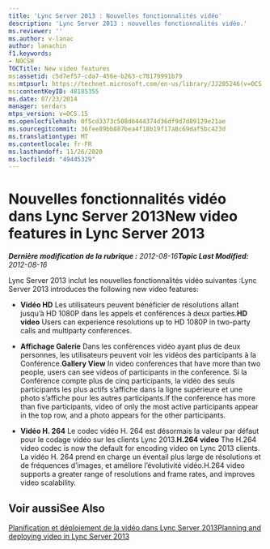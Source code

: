 ```yaml
---
title: 'Lync Server 2013 : Nouvelles fonctionnalités vidéo'
description: 'Lync Server 2013 : nouvelles fonctionnalités vidéo.'
ms.reviewer: ''
ms.author: v-lanac
author: lanachin
f1.keywords:
- NOCSH
TOCTitle: New video features
ms:assetid: c5d7ef57-cda7-456e-b263-c78179991b79
ms:mtpsurl: https://technet.microsoft.com/en-us/library/JJ205246(v=OCS.15)
ms:contentKeyID: 48185355
ms.date: 07/23/2014
manager: serdars
mtps_version: v=OCS.15
ms.openlocfilehash: 0f5cd3373c508d6444374d36df9d7d89129e21ae
ms.sourcegitcommit: 36fee89bb887bea4f18b19f17a8c69daf5bc423d
ms.translationtype: MT
ms.contentlocale: fr-FR
ms.lasthandoff: 11/26/2020
ms.locfileid: "49445329"
---
```

# <a name="new-video-features-in-lync-server-2013"></a><span data-ttu-id="0a82f-103">Nouvelles fonctionnalités vidéo dans Lync Server 2013</span><span class="sxs-lookup"><span data-stu-id="0a82f-103">New video features in Lync Server 2013</span></span>

<div data-xmlns="http://www.w3.org/1999/xhtml">

<div class="topic" data-xmlns="http://www.w3.org/1999/xhtml" data-msxsl="urn:schemas-microsoft-com:xslt" data-cs="https://msdn.microsoft.com/">

<div data-asp="https://msdn2.microsoft.com/asp">



</div>

<div id="mainSection">

<div id="mainBody"><span data-ttu-id="0a82f-104">

<span> </span></span><span class="sxs-lookup"><span data-stu-id="0a82f-104">

<span> </span></span></span>

<span data-ttu-id="0a82f-105">_**Dernière modification de la rubrique :** 2012-08-16_</span><span class="sxs-lookup"><span data-stu-id="0a82f-105">_**Topic Last Modified:** 2012-08-16_</span></span>

<span data-ttu-id="0a82f-106">Lync Server 2013 inclut les nouvelles fonctionnalités vidéo suivantes :</span><span class="sxs-lookup"><span data-stu-id="0a82f-106">Lync Server 2013 introduces the following new video features:</span></span>

  - <span data-ttu-id="0a82f-107">**Vidéo HD**   Les utilisateurs peuvent bénéficier de résolutions allant jusqu’à HD 1080P dans les appels et conférences à deux parties.</span><span class="sxs-lookup"><span data-stu-id="0a82f-107">**HD video**   Users can experience resolutions up to HD 1080P in two-party calls and multiparty conferences.</span></span>

  - <span data-ttu-id="0a82f-108">**Affichage Galerie**   Dans les conférences vidéo ayant plus de deux personnes, les utilisateurs peuvent voir les vidéos des participants à la Conférence.</span><span class="sxs-lookup"><span data-stu-id="0a82f-108">**Gallery View**   In video conferences that have more than two people, users can see videos of participants in the conference.</span></span> <span data-ttu-id="0a82f-109">Si la Conférence compte plus de cinq participants, la vidéo des seuls participants les plus actifs s’affiche dans la ligne supérieure et une photo s’affiche pour les autres participants.</span><span class="sxs-lookup"><span data-stu-id="0a82f-109">If the conference has more than five participants, video of only the most active participants appear in the top row, and a photo appears for the other participants.</span></span>

  - <span data-ttu-id="0a82f-110">**Vidéo H. 264**   Le codec vidéo H. 264 est désormais la valeur par défaut pour le codage vidéo sur les clients Lync 2013.</span><span class="sxs-lookup"><span data-stu-id="0a82f-110">**H.264 video**   The H.264 video codec is now the default for encoding video on Lync 2013 clients.</span></span> <span data-ttu-id="0a82f-111">La vidéo H. 264 prend en charge un éventail plus large de résolutions et de fréquences d’images, et améliore l’évolutivité vidéo.</span><span class="sxs-lookup"><span data-stu-id="0a82f-111">H.264 video supports a greater range of resolutions and frame rates, and improves video scalability.</span></span>

<div>

## <a name="see-also"></a><span data-ttu-id="0a82f-112">Voir aussi</span><span class="sxs-lookup"><span data-stu-id="0a82f-112">See Also</span></span>


[<span data-ttu-id="0a82f-113">Planification et déploiement de la vidéo dans Lync Server 2013</span><span class="sxs-lookup"><span data-stu-id="0a82f-113">Planning and deploying video in Lync Server 2013</span></span>](lync-server-2013-planning-and-deploying-video.md)  
  

<span data-ttu-id="0a82f-114"></div>

</div>

<span> </span>

</div>

</div>

</span><span class="sxs-lookup"><span data-stu-id="0a82f-114"></div>

</div>

<span> </span>

</div>

</div>

</span></span></div>


